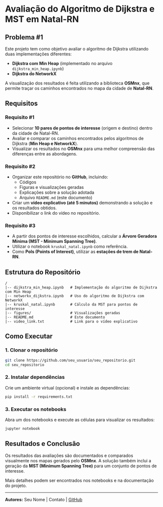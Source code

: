 # Avaliação do Algoritmo de Dijkstra e MST em Natal-RN

## Problema #1
Este projeto tem como objetivo avaliar o algoritmo de Dijkstra utilizando duas implementações diferentes:
- **Dijkstra com Min Heap** (implementado no arquivo `dijkstra_min_heap.ipynb`)
- **Dijkstra do NetworkX**

A visualização dos resultados é feita utilizando a biblioteca **OSMnx**, que permite traçar os caminhos encontrados no mapa da cidade de **Natal-RN**.

## Requisitos

### Requisito #1
- Selecionar **10 pares de pontos de interesse** (origem e destino) dentro da cidade de Natal-RN.
- Avaliar e comparar os caminhos encontrados pelos algoritmos de Dijkstra (**Min Heap e NetworkX**).
- Visualizar os resultados no **OSMnx** para uma melhor compreensão das diferenças entre as abordagens.

### Requisito #2
- Organizar este repositório no **GitHub**, incluindo:
  - Códigos
  - Figuras e visualizações geradas
  - Explicações sobre a solução adotada
  - Arquivo `README.md` (este documento)
- Criar um **vídeo explicativo (até 5 minutos)** demonstrando a solução e os resultados obtidos.
- Disponibilizar o link do vídeo no repositório.

### Requisito #3
- A partir dos pontos de interesse escolhidos, calcular a **Árvore Geradora Mínima (MST - Minimum Spanning Tree)**.
- Utilizar o notebook `kruskal_natal.ipynb` como referência.
- Como **PoIs (Points of Interest)**, utilizar as **estações de trem de Natal-RN**.

## Estrutura do Repositório
```
/
|-- dijkstra_min_heap.ipynb   # Implementação do algoritmo de Dijkstra com Min Heap
|-- networkx_dijkstra.ipynb   # Uso do algoritmo de Dijkstra com NetworkX
|-- kruskal_natal.ipynb       # Cálculo da MST para pontos de interesse
|-- figures/                  # Visualizações geradas
|-- README.md                 # Este documento
|-- video_link.txt            # Link para o vídeo explicativo
```

## Como Executar
### 1. Clonar o repositório
```bash
git clone https://github.com/seu_usuario/seu_repositorio.git
cd seu_repositorio
```

### 2. Instalar dependências
Crie um ambiente virtual (opcional) e instale as dependências:
```bash
pip install -r requirements.txt
```

### 3. Executar os notebooks
Abra um dos notebooks e execute as células para visualizar os resultados:
```bash
jupyter notebook
```

## Resultados e Conclusão
Os resultados das avaliações são documentados e comparados visualmente nos mapas gerados pelo **OSMnx**. 
A solução também inclui a geração da **MST (Minimum Spanning Tree)** para um conjunto de pontos de interesse.

Mais detalhes podem ser encontrados nos notebooks e na documentação do projeto.

---
**Autores:** Seu Nome | Contato | [GitHub](https://github.com/seu_usuario)
